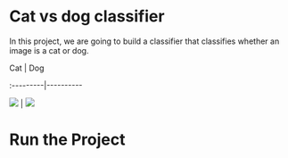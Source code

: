 # Cat vs dog classifier


In this project, we are going to build a classifier that classifies whether an image is a cat or dog.

Cat       |  Dog

:---------|----------

![](data/Images/cat.1.jpg) | ![](data/Images/dog.2.jpg)

# Run the Project